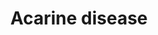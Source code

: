 ---
title: Acarine disease
layout: definition
brief: See Tracheal mite
see_also: 
  - title: Honey
    file: honey 
---